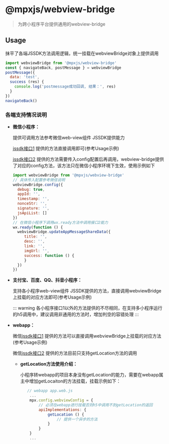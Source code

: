 # @mpxjs/webview-bridge

> 为跨小程序平台提供通用的webview-bridge

## Usage

抹平了各端JSSDK方法调用逻辑，统一挂载在webviewBridge对象上提供调用

```js
import webviewBridge from '@mpxjs/webview-bridge'
const { navigateBack, postMessage } = webviewBridge
postMessage({
  data: 'test',
  success (res) {
    console.log('postmessage成功回调, 结果：', res)
  }
})
navigateBack()
```

### 各端支持情况说明
- **微信小程序：**

    提供可调用方法参考微信web-view组件 JSSDK提供能力
    
    [jssdk接口1](https://developers.weixin.qq.com/miniprogram/dev/component/web-view.html) 提供的方法直接调用即可(参考Usage示例)
    
    [jssdk接口2](https://developers.weixin.qq.com/miniprogram/dev/component/web-view.html) 提供的方法需要传入config配置后再调用，webview-bridge提供了对应的config方法，该方法只在微信小程序环境下生效，使用示例如下
    ```js
    import webviewBridge from '@mpxjs/webview-bridge'
    // 具体传入配置参考微信说明
    webviewBridge.config({
      debug: true,
      appId: '',
      timestamp: '',
      nonceStr: '',
      signature: '',
      jsApiList: []
    })
    // 在微信小程序下调用wx.ready方法中调用接口2能力
    wx.ready(function () {
      webviewBridge.updateAppMessageShareData({ 
         title: '',
         desc: '',
         link: '',
         imgUrl: '',
         success: function () {
         }
      })
    })
    ```
- **支付宝、百度、QQ、抖音小程序：**

    支持各小程序web-view组件 JSSDK提供的方法，直接调用webviewBridge上挂载的对应方法即可(参考Usage示例)
    
    ::: warning
    各小程序接口1以外的方法提供的不尽相同，在支持多小程序运行的h5调用中，建议调用非通用的方法时，增加判空的容错处理
    :::
    
 - **webapp：** 
 
    微信[jssdk接口1](https://developers.weixin.qq.com/miniprogram/dev/component/web-view.html) 提供的方法可以直接调用webviewBridge上挂载的对应方法(参考Usage示例)
    
    微信[jssdk接口2](https://developers.weixin.qq.com/miniprogram/dev/component/web-view.html) 提供的方法目前只支持getLocation方法的调用
    
     - **getLocation方法使用介绍：** 
     
        小程序转webapp的项目本身没有getLocation的能力，需要在webapp属主中增加getLocaiton的方法挂载，挂载示例如下：
    
        ```js
           // webapp app.web.js
            ...
            mpx.config.webviewConfig = {
                // 必须在webapp进行挂载否则h5中调用不到getLocation的返回
                apiImplementations: {
                    getLocation () {
                        // 提供一个异步的方法
                    }
                }
            }
            ...
        ```
   
